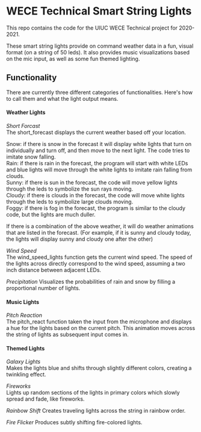 # WECE Technical Smart String Lights

This repo contains the code for the UIUC WECE Technical project for 2020-2021.  

These smart string lights provide on command weather data in a fun, visual format (on a string of 50 leds). It also provides music visualizations based on the mic input, as well as some fun themed lighting.  

## Functionality

There are currently three different categories of functionalities. Here's how to call them and what the light output means. 

#### Weather Lights  

*Short Forcast*  
The short_forecast displays the current weather based off your location.

Snow: if there is snow in the forecast it will display white lights that turn on individually and turn off, and then move to the next light. The code tries to imitate snow falling.  
Rain: if there is rain in the forecast, the program will start with white LEDs and blue lights will move through the white lights to imitate rain falling from clouds.  
Sunny: if there is sun in the forecast, the code will move yellow lights through the leds to symbolize the sun rays moving.  
Cloudy: if there is clouds in the forecast, the code will move white lights through the leds to symbolize large clouds moving.   
Foggy: if there is fog in the forecast, the program is similar to the cloudy code, but the lights are much duller.  

If there is a combination of the above weather, it will do weather animations that are listed in the forecast. (For example, if it is sunny and cloudy today, the lights will display sunny and cloudy one after the other)

*Wind Speed*  
The wind_speed_lights function gets the current wind speed. The speed of the lights across directly correspond to the wind speed, assuming a two inch distance between adjacent LEDs.

*Precipitation*
Visualizes the probabilities of rain and snow by filling a proportional number of lights. 

#### Music Lights    

*Pitch Reaction*  
The pitch_react function taken the input from the microphone and displays a hue for the lights based on the current pitch. This animation moves across the string of lights as subsequent input comes in. 

#### Themed Lights   

*Galaxy Lights*  
Makes the lights blue and shifts through slightly different colors, creating a twinkling effect.

*Fireworks*  
Lights up random sections of the lights in primary colors which slowly spread and fade, like fireworks.

*Rainbow Shift*
Creates traveling lights across the string in rainbow order. 

*Fire Flicker*
Produces subtly shifting fire-colored lights. 
